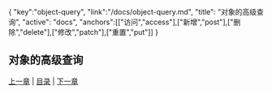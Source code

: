 {
   "key":"object-query",
   "link":"/docs/object-query.md",
   "title": "对象的高级查询",
   "active": "docs",
   "anchors":[["访问","access"],["新增","post"],["删除","delete"],["修改","patch"],["重置","put"]]
}

对象的高级查询
---

[上一章](/docs/object.md)  |  [目录](/docs/index.md)  |  [下一章](/docs/file.md)

